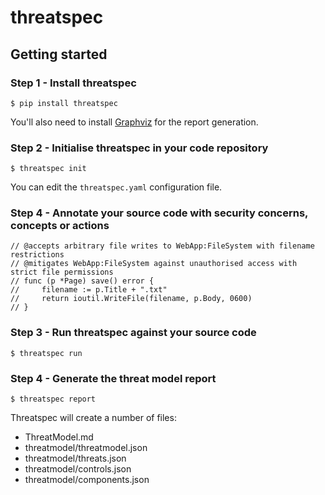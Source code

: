 # threatspec

## Getting started

### Step 1 - Install threatspec

```
$ pip install threatspec
```

You'll also need to install [Graphviz](https://www.graphviz.org/) for the report generation. 

### Step 2 - Initialise threatspec in your code repository

```
$ threatspec init
```

You can edit the `threatspec.yaml` configuration file.

### Step 4 - Annotate your source code with security concerns, concepts or actions

```
// @accepts arbitrary file writes to WebApp:FileSystem with filename restrictions
// @mitigates WebApp:FileSystem against unauthorised access with strict file permissions
// func (p *Page) save() error {
//     filename := p.Title + ".txt"
//     return ioutil.WriteFile(filename, p.Body, 0600)
// }
```

### Step 3 - Run threatspec against your source code

```
$ threatspec run
```

### Step 4 - Generate the threat model report

```
$ threatspec report
```

Threatspec will create a number of files:

  * ThreatModel.md
  * threatmodel/threatmodel.json
  * threatmodel/threats.json
  * threatmodel/controls.json
  * threatmodel/components.json
